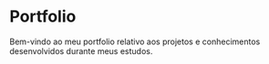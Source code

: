 # Portfolio
Bem-vindo ao meu portfolio relativo aos projetos e conhecimentos desenvolvidos durante meus estudos.
